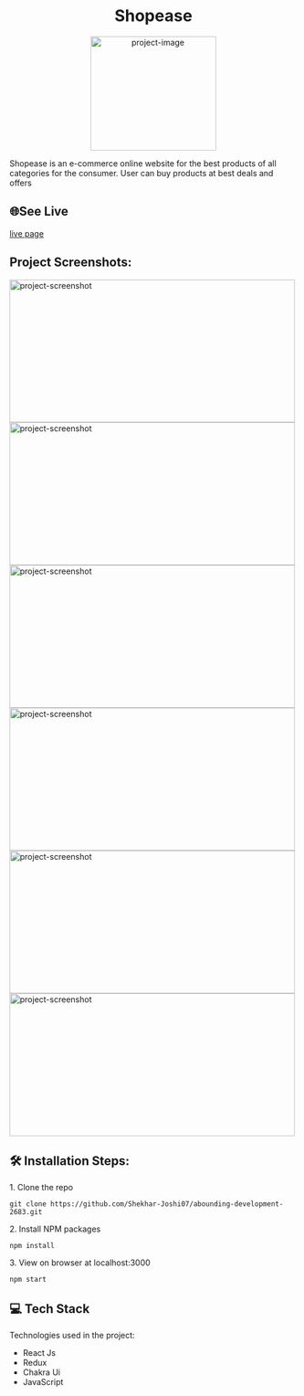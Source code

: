 <h1 align="center" id="title">Shopease</h1>

<p align="center"><img src="https://iili.io/HcHUepe.png" alt="project-image" width="220" height="200/"></p>

<p id="description">Shopease is an e-commerce online website for the best products of all categories for the consumer. User can buy products at best deals and offers
<h2>🌐See Live</h2>

[live page](https://shopease-net.netlify.app/)

<h2>Project Screenshots:</h2>

<img src="https://i.postimg.cc/mrW2zzZM/Screenshot-20230122-091721.png" alt="project-screenshot" width="500" height="250/">

<img src="https://i.postimg.cc/Y2v9PwPv/Screenshot-20230122-091758.png" alt="project-screenshot" width="500" height="250/">

<img src="https://i.postimg.cc/nLwxKXp0/Screenshot-20230122-091822.png" alt="project-screenshot" width="500" height="250/">

<img src="https://i.postimg.cc/nc8Hw97W/Screenshot-20230122-091901.png" alt="project-screenshot" width="500" height="250/">

<img src="https://i.postimg.cc/bv6y66H0/Screenshot-20230122-091919.png" alt="project-screenshot" width="500" height="250/">

<img src="https://i.postimg.cc/BvZZBWDQ/Screenshot-20230122-091951.png" alt="project-screenshot" width="500" height="250/">

<h2>🛠️ Installation Steps:</h2>

<p>1. Clone the repo</p>

```
git clone https://github.com/Shekhar-Joshi07/abounding-development-2683.git
```

<p>2. Install NPM packages</p>

```
npm install
```

<p>3. View on browser at localhost:3000</p>

```
npm start
```

  
  
<h2>💻 Tech Stack</h2>

Technologies used in the project:

*   React Js
*   Redux
*   Chakra Ui
*   JavaScript

